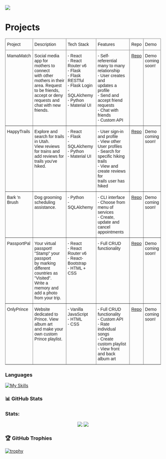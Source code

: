 <!-- ![White and Back Creative Marketing Agency Name Facebook Cover] -->
<img src="https://github.com/sarahadean/sarahadean/assets/128323898/e8d58324-b531-4f1c-a192-d773b8d434fb"/>



# Projects

<style type="text/css">
.tg  {border-collapse:collapse;border-spacing:0;}
.tg td{border-color:black;border-style:solid;border-width:1px;font-family:Arial, sans-serif;font-size:14px;
  overflow:hidden;padding:10px 5px;word-break:normal;}
.tg th{border-color:black;border-style:solid;border-width:1px;font-family:Arial, sans-serif;font-size:14px;
  font-weight:normal;overflow:hidden;padding:10px 5px;word-break:normal;}
.tg .tg-0pky{border-color:inherit;text-align:left;vertical-align:top}
</style>
<table class="tg">
<thead>
  <tr>
    <th class="tg-0pky">Project</th>
    <th class="tg-0pky">Description</th>
    <th class="tg-0pky">Tech Stack</th>
    <th class="tg-0pky">Features</th>
    <th class="tg-0pky">Repo</th>
    <th class="tg-0pky">Demo</th>
  </tr>
</thead>
<tbody>
  <tr>
    <td class="tg-0pky">MamaMatch</td>
    <td class="tg-0pky">Social media app for mothers to connect<br>with other mothers in their area. Request<br>to be friends, accept or deny requests and <br>chat with new friends. </td>
    <td class="tg-0pky">- React<br>- React Router v6<br>- Flask<br>- Flask RESTful<br>- Flask Login<br>- SQLAlchemy<br>- Python<br>- Material UI</td>
    <td class="tg-0pky">- Self-referential <br>many to many relationship<br>- User creates and<br>updates a profile<br>- Send and accept friend <br>requests<br>- Chat with friends<br>- Custom API</td>
    <td class="tg-0pky"><a href="https://github.com/sarahadean/capstone" target="_blank" rel="noopener noreferrer">Repo</a></td>
    <td class="tg-0pky">Demo <br>coming <br>soon!</td>
  </tr>
  <tr>
    <td class="tg-0pky">HappyTrails</td>
    <td class="tg-0pky">Explore and search for trails in Utah. <br>View reviews for trains and add reviews for <br>trails you've hiked. </td>
    <td class="tg-0pky">- React<br>- Flask<br>- SQLAlchemy<br>- Python<br>- Material UI</td>
    <td class="tg-0pky">- User sign-in and profile<br>- View other User profiles<br>- Search for specific hiking <br>trails<br>- View and create reviews for <br>trails user has hiked</td>
    <td class="tg-0pky"><a href="https://github.com/rachelsteiner91/HappyTrails" target="_blank" rel="noopener noreferrer">Repo</a></td>
    <td class="tg-0pky">Demo <br>coming <br>soon!</td>
  </tr>
  <tr>
    <td class="tg-0pky">Bark 'n Brush</td>
    <td class="tg-0pky">Dog grooming scheduling assistance. </td>
    <td class="tg-0pky">- Python<br>- SQLAlchemy</td>
    <td class="tg-0pky">- CLI interface<br>- Choose from menu of services<br>- Create, update and cancel<br>appointments<br></td>
    <td class="tg-0pky"><a href="https://github.com/sarahadean/bark_n_brush_project" target="_blank" rel="noopener noreferrer">Repo</a></td>
    <td class="tg-0pky">Demo <br>coming <br>soon!</td>
  </tr>
  <tr>
    <td class="tg-0pky">PassportPal</td>
    <td class="tg-0pky">Your virtual passport! "Stamp" your passport<br>by marking different countries as "Visited".<br>Write a memory and add a photo from your trip. </td>
    <td class="tg-0pky">- React<br>- React Router v6<br>- React-Bootstrap<br>- HTML + CSS</td>
    <td class="tg-0pky">- Full CRUD functionality</td>
    <td class="tg-0pky"><a href="https://github.com/sarahadean/PassportPal" target="_blank" rel="noopener noreferrer">Repo</a></td>
    <td class="tg-0pky">Demo <br>coming <br>soon!</td>
  </tr>
  <tr>
    <td class="tg-0pky">OnlyPrince</td>
    <td class="tg-0pky">Website dedicated to Prince. View album art<br>and make your own custom Prince playlist. </td>
    <td class="tg-0pky">- Vanilla JavaScript<br>- HTML<br>- CSS</td>
    <td class="tg-0pky">- Full CRUD functionality<br>- Custom API<br>- Rate individual songs<br>- Create custom playlist<br>- View front and back album art</td>
    <td class="tg-0pky"><a href="https://github.com/sarahadean/Prince_Albums_Project" target="_blank" rel="noopener noreferrer">Repo</a></td>
    <td class="tg-0pky">Demo <br>coming <br>soon!</td>
  </tr>
</tbody>
</table>

### **Languages**
[![My Skills](https://skillicons.dev/icons?i=js,html,css,github,matlab,py,flask,react,vscode)](https://skillicons.dev)

### 📊 **GitHub Stats**

<!-- <p><img align="center" src="https://github-readme-stats.vercel.app/api?username=sarahadean&show_icons=true&theme=shadow_blue" alt="sarahadean" /></p>
[![Top Langs](https://github-readme-stats.vercel.app/api/top-langs/?username=sarahadean&layout=donut)](https://github.com/sarahadean/github-readme-stats) -->

<h3 align="Left">Stats:</h3>
<div align="center">
<img src="https://streak-stats.demolab.com?user=sarahadean&theme=nightowl"/>
<img src="https://github-readme-stats.vercel.app/api/top-langs/?username=sarahadean&layout=compact&theme=nightowl" />
</div>

<!-- ![](http://github-profile-summary-cards.vercel.app/api/cards/profile-details?username=sarahadean&theme=nightowl)
![](http://github-profile-summary-cards.vercel.app/api/cards/repos-per-language?username=sarahadean&theme=nightowl)
![](http://github-profile-summary-cards.vercel.app/api/cards/most-commit-language?username=sarahadean&theme=nightowl)
![](http://github-profile-summary-cards.vercel.app/api/cards/stats?username=sarahadean&theme=nightowl)
![](http://github-profile-summary-cards.vercel.app/api/cards/productive-time?username=sarahadean&theme=nightowl) -->
<!-- ![](http://github-profile-summary-cards.vercel.app/api/cards/productive-time?username=sarahadean&theme=github_dark&utcOffset=8) -->

### 🏆 **GitHub Trophies**
<!-- https://github-profile-trophy.vercel.app/?username=ryo-ma&theme=onedark -->
[![trophy](https://github-profile-trophy.vercel.app/?username=sarahadean&theme=onedark)](https://github.com/ryo-ma/github-profile-trophy)
<!-- - 👀 I’m interested in '' -->
<!-- - 🌱 I’m currently learning Python and SQL -->
<!-- - 💞️ I’m looking to collaborate on ...
- 📫 How to reach me ... -->

<!---
sarahadean/sarahadean is a ✨ special ✨ repository because its `README.md` (this file) appears on your GitHub profile.
You can click the Preview link to take a look at your changes.
--->
